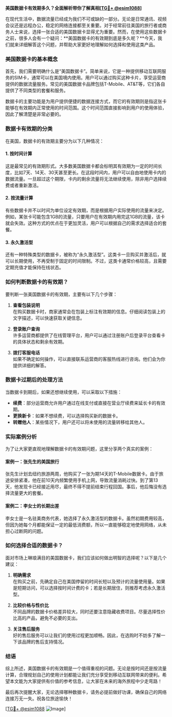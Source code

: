 **美国数据卡有效期多久？全面解析带你了解真相[[TG💪+ @esim1088](https://t.me/s/esim1088)]**

在现代生活中，数据流量已经成为我们不可或缺的一部分。无论是日常通讯、视频会议还是远程办公，稳定的网络连接都至关重要。对于经常前往美国的旅行者或商务人士来说，选择一张合适的美国数据卡显得尤为重要。然而，在使用这些数据卡之前，很多人会有一个疑问：**美国数据卡的有效期到底是多久呢？**今天，我们就来详细解答这个问题，并帮助大家更好地理解如何选择和使用这类产品。

### 美国数据卡的基本概念

首先，我们需要明确什么是“美国数据卡”。简单来说，它是一种提供移动互联网服务的SIM卡，通常可以在美国境内使用。用户可以通过购买这种卡片，享受运营商提供的数据流量服务。常见的美国数据卡品牌包括T-Mobile、AT&T等，它们各自提供了不同类型的套餐和服务。

数据卡的主要功能是为用户提供便捷的数据连接方式，而它的有效期则是指这张卡能够在有效期内正常使用的时间范围。这个时间范围直接影响到用户的使用体验，因此了解清楚是非常必要的。

### 数据卡有效期的分类

在美国，数据卡的有效期主要分为以下几种情况：

#### 1. **按时间计算**
这是最常见的有效期形式。大多数美国数据卡都会标明其有效期为一定的时间长度，比如7天、14天、30天甚至更长。在这段时间内，用户可以自由地使用卡内的数据流量。一旦超过这个期限，卡内的剩余流量将无法继续使用，除非用户选择续费或者重新激活。

#### 2. **按流量计算**
有些数据卡并不以时间为单位设定有效期，而是根据用户实际使用的流量来决定。例如，某张卡可能包含1GB的流量，只要用户在有效期内用完这1GB的流量，该卡就会失效。这种方式的优点在于更加灵活，用户可以根据自己的需求选择适合的套餐。

#### 3. **永久激活型**
还有一种特殊类型的数据卡，被称为“永久激活型”。这类卡一旦购买并激活后，就可以长期使用，不再受制于固定的时间限制。不过，这类卡通常价格较高，且需要定期充值才能保持在线状态。

### 如何判断数据卡的有效期？

要判断一张美国数据卡的有效期，主要有以下几个步骤：

1. **查看包装说明**  
   在购买数据卡时，商家通常会在包装上标注有效期的信息。仔细阅读包装上的文字描述，可以快速获取关键信息。

2. **登录账户查询**  
   许多运营商都提供了在线管理平台，用户可以通过注册账户后登录平台查看卡的具体状态和剩余有效期。

3. **拨打客服电话**  
   如果不确定如何操作，可以直接联系运营商的客服热线进行咨询。他们会为你提供详细的解答。

### 数据卡过期后的处理方法

当数据卡到期后，如果还想继续使用，可以采取以下措施：

- **续费**：部分运营商允许用户通过在线支付或直接在营业厅续费来延长卡的有效期。
- **更换新卡**：如果不想续费，可以选择购买新的数据卡。
- **转赠他人**：某些情况下，用户还可以将未使用的流量转移给其他人。

### 实际案例分析

为了让大家更直观地理解数据卡的有效期问题，这里分享两个真实的案例：

#### 案例一：张先生的美国旅行
张先生计划去纽约旅游两周，他购买了一张为期14天的T-Mobile数据卡。由于旅途安排紧凑，他在前10天内频繁使用手机上网，导致流量消耗过快。到了第13天，他发现卡已经接近用尽，最终不得不提前结束行程回国。事后，他后悔没有选择流量更大的套餐。

#### 案例二：李女士的长期出差
李女士是一名驻美商务代表，她选择了永久激活型的数据卡。虽然初期费用较高，但因为她每个月都能保证一定的最低消费额，所以一直能够稳定地使用网络，从未担心过断网的问题。

### 如何选择合适的数据卡？

面对市场上琳琅满目的美国数据卡，我们应该如何做出明智的选择呢？以下是几个建议：

1. **明确需求**  
   在购买之前，先确定自己在美国停留的时间长短以及预计的流量使用量。如果是短期访问，可以选择按时间计费的卡；若是长期居住，则推荐考虑永久激活型。

2. **比较价格与性价比**  
   不同品牌的数据卡价格差异较大，同时还要注意隐藏收费项目。尽量选择性价比高的产品，避免不必要的支出。

3. **关注售后服务**  
   好的售后服务可以让我们的使用过程更加顺畅。因此，在选购时不妨多了解一下该品牌的售后支持情况。

### 结语

综上所述，美国数据卡的有效期是一个值得重视的问题。无论是按时间还是按流量计算，合理规划自己的使用计划都能让我们充分享受到移动互联网带来的便利。希望本文能为大家提供有价值的参考信息，让大家在未来的海外旅程中少走弯路！

最后再次提醒大家，无论选择哪种数据卡，请务必提前做好功课，确保自己的网络连接万无一失。祝各位旅途愉快！

[[TG💪+ @esim1088](https://t.me/s/esim1088) ![Image](https://i.postimg.cc/4NQfJmqS/Snipaste-2025-05-13-00-14-12.png)]